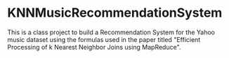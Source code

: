 KNNMusicRecommendationSystem
============================

This is a class project to build a Recommendation System for the Yahoo music dataset using the formulas used in the paper titled "Efficient Processing of k Nearest Neighbor Joins using MapReduce".